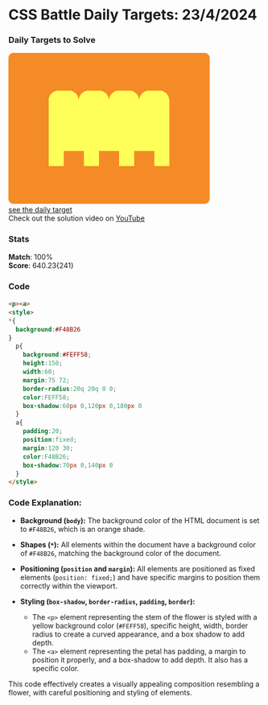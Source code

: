 # CSS Battle Daily Targets: 23/4/2024

### Daily Targets to Solve

![picture of daily target](./images/23.png)  
[see the daily target](https://cssbattle.dev/play/sugeAoI6O6Hia5VsefsF)  
Check out the solution video on [YouTube](https://www.youtube.com/watch?v=kM8kJvwRgZs)

### Stats

**Match**: 100%  
**Score**: 640.23{241}

### Code

```html
<p><a>
<style>
*{
  background:#F48B26
}
  p{
    background:#FEFF58;
    height:150;
    width:60;
    margin:75 72;
    border-radius:20q 20q 0 0;
    color:FEFF58;
    box-shadow:60px 0,120px 0,180px 0
  }
  a{
    padding:20;
    position:fixed;
    margin:120 30;
    color:F48B26;
    box-shadow:70px 0,140px 0
  }
</style>
```

### Code Explanation:

- **Background (`body`):** The background color of the HTML document is set to `#F48B26`, which is an orange shade.

- **Shapes (`*`):** All elements within the document have a background color of `#F48B26`, matching the background color of the document.

- **Positioning (`position` and `margin`):** All elements are positioned as fixed elements (`position: fixed;`) and have specific margins to position them correctly within the viewport.

- **Styling (`box-shadow`, `border-radius`, `padding`, `border`):** 
  - The `<p>` element representing the stem of the flower is styled with a yellow background color (`#FEFF58`), specific height, width, border radius to create a curved appearance, and a box shadow to add depth.
  - The `<a>` element representing the petal has padding, a margin to position it properly, and a box-shadow to add depth. It also has a specific color.
  
This code effectively creates a visually appealing composition resembling a flower, with careful positioning and styling of elements.